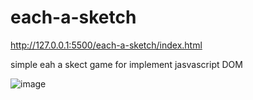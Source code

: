 # each-a-sketch
http://127.0.0.1:5500/each-a-sketch/index.html

simple eah a skect game for implement jasvascript DOM

![image](https://github.com/FadelYang/each-a-sketch/assets/75234524/89c783e9-b235-4bd7-88c5-115cc075b174)
